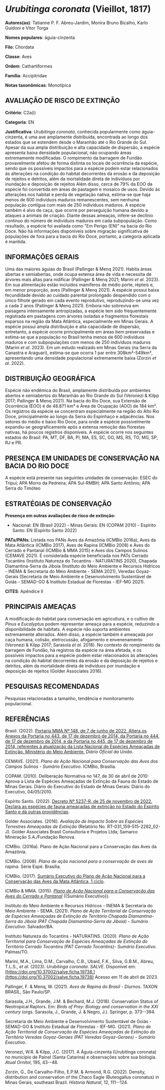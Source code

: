 # *Urubitinga coronata* (Vieillot, 1817)

**Autores(as)**: Tatianne P. F. Abreu-Jardim, Monira Bruno Bicalho, Karlo Guidoni e Vitor Torga

**Nomes populares**: águia-cinzenta

**Filo**: Chordata

**Classe**: Aves

**Ordem**: Cathartiformes

**Família**: Accipitridae

**Notas taxonômicas**: Monotípica

## AVALIAÇÃO DE RISCO DE EXTINÇÃO

**Critério**: C2a(i)

**Categoria**: EN

**Justificativa**: *Urubitinga coronata*, conhecida popularmente como águia-cinzenta, é uma ave amplamente distribuída, encontrada ao longo dos estados que se estendem desde o Maranhão até o Rio Grande do Sul.  Apesar da sua ampla distribuição e alta capacidade de dispersão, a espécie apresenta baixa densidade populacional, não ocupando áreas extremamente modificadas. O rompimento da barragem de Fundão provavelmente afetou de forma distinta os locais de ocorrência da espécie, sendo que os possíveis impactos para a espécie podem estar relacionados às alterações na condição do habitat decorrentes da erosão e da deposição de rejeitos e detritos, além da mortalidade direta de indivíduos por inundação e deposição de rejeitos Além disso, cerca de 79% da EOO da espécie foi convertida em áreas de pastagem e mosaico de usos. Devido às alterações nos habitat e perda de vegetação nativa, estima-se que haja menos de 600 indivíduos maduros remanescentes, sem
nenhuma população contígua com mais de 250 indivíduos maduros. A espécie também é alvo de caça, que ocorre por perseguição humana devido a ataques a animais de criação. Diante dessas ameaças, infere-se declínio contínuo do número de indivíduos maduros em cada subpopulação. Como resultado, a espécie foi avaliada como "Em Perigo (EN)" na bacia do Rio Doce. Não há informações disponíveis sobre migração significativa de populações de fora para a bacia do Rio Doce, portanto, a categoria aplicada é mantida.

## INFORMAÇÕES GERAIS

Uma das maiores águias do Brasil (Pallinger & Menq 2021). Habita áreas abertas e semiabertas, onde ocupa extensa área de vida e necessita de árvores mais altas para nidificar (Pallinger & Menq 2021; Marini *et al.* 2023). Em sua alimentação estão incluídos mamíferos de médio porte, répteis e, em menor proporção, aves (Pallinger & Menq 2021). A espécie possui baixa fecundidade devido ao cuidado parental prolongado despendido com o único filhote gerado em cada evento reprodutivo, reproduzindo-se uma vez a cada 2 anos (Pallinger & Menq 2021). Embora não sobreviva em paisagens intensamente antropizadas, a espécie tem sido frequentemente registrada em pastagens com árvores isoladas e fragmentos florestais esparsos na região da Mata Atlântica, especialmente em Minas Gerais. A espécie possui ampla distribuição e alta capacidade de dispersão, entretanto, a espécie ocorre principalmente em áreas bem preservadas e estima-se que a população no Brasil tenha menos de
600 indivíduos maduros e com subpopulações com menos de 250 indivíduos maduros (Marini *et al.* 2023). Em um estudo realizado em Minas Gerais (na Serra da Canastra e Araguari), estima-se que ocorra 1 par entre 308km²-549km², apresentando uma densidade populacional extremamente baixa (Zorzin *et al.* 2022).

## DISTRIBUIÇÃO GEOGRÁFICA

Espécie não endêmica do Brasil, amplamente distribuída por ambientes abertos e semiabertos do Maranhão ao Rio Grande do Sul (Veronezi & Kilpp 2017; Pallinger & Menq 2021). Na bacia do Rio Doce, sua Extensão de Ocorrência (EOO) é de 48.871 km² e Área de Ocupação (AOO) de 184 km². Os registros da espécie se concentram especialmente na região do Alto Rio Doce, principalmente ao longo da Serra do Espinhaço e adjacências. Nos setores do médio e baixo Rio Doce, para onde a espécie possivelmente expandiu-se geograficamente após a extensa remoção das florestas nativas, há poucos registros disponíveis. A espécie ocorre nos seguintes estados do Brasil: PA, MT, DF, BA, PI, MA, ES, SC, GO, MS, RS, TO, MG, SP, RJ e PR.

## PRESENÇA EM UNIDADES DE CONSERVAÇÃO NA BACIA DO RIO DOCE

A espécie está presente nas seguintes unidades de conservação: ESEC do Tripuí; APA Morro da Pedreira; APA Sul-RMBH; APA Santo Antônio; APA Serra do Timóteo

## ESTRATÉGIAS DE CONSERVAÇÃO

**Presença em outras avaliações de risco de extinção:**

-   Nacional: EN (Brasil 2022) -   Minas Gerais: EN (COPAM 2010) -   Espírito Santo: EN (Espírito Santo 2022)

**PATs/PANs**: Listada nos PANs Aves da Amazônia (ICMBio 2016a), Aves da Mata Atlântica (ICMBio 2017), Aves de Rapina (ICMBio 2008) e Aves do Cerrado e Pantanal (ICMBio & MMA 2015) e Aves dos Campos Sulinos (CEMAVE 2021). É considerada espécie beneficiada nos PATs Cerrado Tocantins (Instituto Natureza do Tocantins - NATURATINS 2020), Chapada Diamantina-Serra da Jiboia (Instituto do Meio Ambiente e Recursos Hídricos - INEMA & Secretaria do Meio Ambiente - SEMA 2021), Veredas Goyaz-Gerais (Secretaria de Meio Ambiente e Desenvolvimento Sustentável de Goiás - SEMAD-GO & Instituto Estadual de Florestas - IEF-MG 2021).

**CITES**: Apêndice II

## PRINCIPAIS AMEAÇAS

A modificação do habitat para conversação em agricultura, e o cultivo de *Pinus* e *Eucalyptus* podem representar ameaça para a espécie, reduzindo a disponibilidade de habitats. A espécie não suporta ambientes extremamente alterados. Além disso, a espécie também é ameaçada por caça humana, colisão, eletrocussão, afogamento e envenenamento (Veronezi & Kilpp 2017; Sarasola *et al.* 2018). No contexto do rompimento da barragem de Fundão, há registros da espécie na área afetada, e os possíveis impactos para a espécie podem estar relacionados às alterações na condição do habitat decorrentes da erosão e da deposição de rejeitos e detritos, além da mortalidade direta de indivíduos por inundação e deposição de rejeitos (Golder Associates 2016).

## PESQUISAS RECOMENDADAS

Pesquisas relacionadas a tamanho, tendência e monitoramento populacional.

## REFERÊNCIAS

Brasil. (2022). [Portaria MMA Nº 148, de 7 de junho de 2022. Altera os Anexos da Portaria no 443, de 17 de dezembro de 2014, da Portaria no 444, de 17 de dezembro de 2014, e da Portaria no 445, de 17 de dezembro de 2014, referentes à atualização da Lista Nacional de Espécies Ameaçadas de Extinção. Ministério do Meio Ambiente.](https://in.gov.br/en/web/dou/-/portaria-mma-n-148-de-7-de-junho-de-2022-406272733) *Diário Oficial da União*.

CEMAVE. (2021). *Plano de Ação Nacional para Conservação das Aves dos Campos Sulinos - Sumário Executivo*. ICMBio, Brasília.

COPAM. (2010). Deliberação Normativa no 147, de 30 de abril de 2010: Aprova a Lista de Espécies Ameaçadas de Extinção da Fauna do Estado de Minas Gerais. Diário do Executivo do Estado de Minas Gerais: Diário do Executivo, 04/05/2010.

Espírito Santo. (2022). [Decreto Nº 5237-R, de 25 de novembro de 2022.  Declara as espécies de fauna ameaçadas de extinção no Estado do Espírito Santo e dá outras providências](https://iema.es.gov.br/Media/iema/FAUNA/Decreto%205237-R_2022_25-Nov%20-%20Fauna%20(s-peixes)%20-%20Lista%20de%20Esp%C3%A9cies%20Amea%C3%A7adas%20de%20Extin%C3%A7%C3%A3o.pdf).

Golder Associates. (2016). *Avaliação de Impacto Sobre as Espécies Terrestres Ameaçadas de Extinção* (Relatório No.  RT-031_159-515-2282_02-J). Golder Associates Brasil Consultoria e Projetos Ltda; Samarco Mineração S.A./Fundação Renova.

ICMBio. (2016a). Plano de Ação Nacional para a Conservação das Aves da Amazônia.

ICMBio. (2008). *Plano de ação nacional para a conservação de aves de rapina*. Série Espé. Brasília.

ICMBio. (2017). [Sumário Executivo do Plano de Ação Nacional para a Conservação das Aves da Mata Atlântica, 1 ciclo](https://www.gov.br/icmbio/pt-br/assuntos/biodiversidade/pan/pan-aves-da-mata-atlantica).

ICMBio & MMA. (2015). [*Plano de Ação Nacional para a Conservação das Aves do Cerrado e Pantanal*](http://www.icmbio.gov.br/portal/biodiversidade/fauna-brasileira/planos-de-acao/3618-plano-de-acao-nacional-para-a-conservacao-das-aves-do-cerrado-e-pantanal.html) ({Sumário Executivo}).

Instituto do Meio Ambiente e Recursos Hídricos - INEMA & Secretaria do Meio Ambiente - SEMA. (2021). *Plano de Ação Territorial de Conservação de Espécies Ameaçadas de Extinção do Território Chapada Diamantina-Serra da Jiboia (PAT Chapada Diamantina-Serra da Jiboia) - Sumário Executivo*.  Salvador/BA.

Instituto Natureza do Tocantins - NATURATINS. (2020). *Plano de Ação Territorial para Conservação de Espécies Ameaçadas de Extinção do Território Cerrado Tocantins (PAT Cerrado Tocantins)- Sumário Executivo*. Palmas/TO.

Marini, M.A., Lima, D.M., Carvalho, C.B., Ubaid, F.K., Silva, G.B.M., Abreu, T.L.S., *et al.* (2023). *Urubitinga coronata*. *SALVE*.  Disponível em: [https://doi.org/10.37002/salve.ficha.19738.](https://doi.org/10.37002/salve.ficha.19738) Acesso em 11 de abril de 2023.

Pallinger, F. & Menq, W. (2021). *Aves de Rapina do Brasil - Diurnos*.  TAXON BRASIL, São Paulo/SP.

Sarasola, J.H., Grande, J.M. & Bechard, M.J. (2018). Conservation Status of Neotropical Raptors. Em: *Birds of Prey: Biology and conservation in the XXI century* (orgs. Sarasola, J., Grande, J. & Negro, J.). Springer, p. 373--394.

Secretaria de Meio Ambiente e Desenvolvimento Sustentável de Goiás - SEMAD-GO & Instituto Estadual de Florestas - IEF-MG. (2021). *Plano de Ação Territorial de Conservação de Espécies Ameaçadas de Extinção do Território Veredas Goyaz-Geraes (PAT Veredas Goyaz-Geraes) - Sumário Executivo*.

Veronezi, W.R. & Kilpp, J.C. (2017). A Águia-cinzenta (Urubitinga coronata) no municı́pio de Painel (Santa Catarina) e observações sobre sua biologia. *Atual Ornitol*, 195, 43--48.

Zorzin, G., De Carvalho-Filho, E.P.M. & Armond, R.G. (2022). Density, distribution and conservation of the Chaco Eagle (Buteogallus coronatus) in Minas Gerais, southeast Brazil. *Historia Natural*, 12, 111--124.
